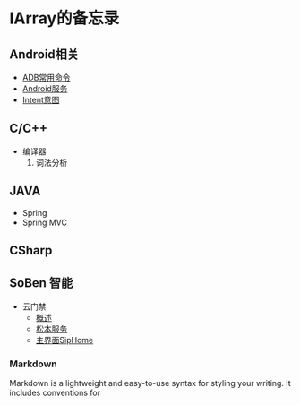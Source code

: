 # IArray的备忘录

## Android相关
* [ADB常用命令](https://iarray.github.io/blog/android/ADB) 
* [Android服务](https://iarray.github.io/blog/android/Service) 
* [Intent意图](https://iarray.github.io/blog/android/intent) 

## C/C++
* 编译器
	1. 词法分析 

## JAVA
* Spring
* Spring MVC

## CSharp


## SoBen 智能
* 云门禁
	* [概述](https://iarray.github.io/blog/soben/概述) 
	* [松本服务](https://iarray.github.io/blog/soben/松本服务)
	* [主界面SipHome](https://iarray.github.io/blog/soben/主界面SipHome)

### Markdown

Markdown is a lightweight and easy-to-use syntax for styling your writing. It includes conventions for

